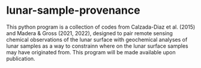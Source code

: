 # lunar-sample-provenance
This python program is a collection of codes from Calzada-Diaz et al. (2015) and Madera &amp; Gross (2021, 2022), designed to pair remote sensing chemical observations of the lunar surface with geochemical analyses of lunar samples as a way to constrainn where on the lunar surface samples may have originated from. This program will be made available upon publication.
